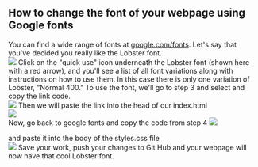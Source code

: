 How to change the font of your webpage using Google fonts
---------------------------------------------------------

You can find a wide range of fonts at [google.com/fonts](http://www.google.com/fonts). Let's say that you've decided you really like the Lobster font.  
<img src="http://i.imgur.com/PVFebGH.png">
Click on the "quick use" icon underneath the Lobster font (shown here with a red arrow), and you'll see a list of all font variations along with instructions on how to use them. In this case there is only one variation of Lobster, "Normal 400." To use the font, we'll go to step 3 and select and copy the link code.  
<img src="http://i.imgur.com/xWbby4n.png">
Then we will paste the link into the head of our index.html  
<img src="http://i.imgur.com/tMAVHHF.png">  
Now, go back to google fonts and copy the code from step 4
<img src="http://i.imgur.com/7F8BfmX.png"></p>
and paste it into the body of the styles.css file  
<img src="http://i.imgur.com/GuOWiHg.png">
Save your work, push your changes to Git Hub and your webpage will now have that cool Lobster font.
